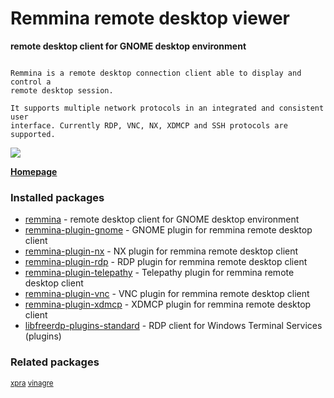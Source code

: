 # Remmina remote desktop viewer

__remote desktop client for GNOME desktop environment__

```

Remmina is a remote desktop connection client able to display and control a
remote desktop session.

It supports multiple network protocols in an integrated and consistent user
interface. Currently RDP, VNC, NX, XDMCP and SSH protocols are supported.

```

[![](https://screenshots.debian.net/thumbnail/remmina/)](https://screenshots.debian.net/screenshot/remmina/)


 **[Homepage](http://www.remmina.org/)**

### Installed packages

* [remmina](https://packages.debian.org/stretch/remmina) - remote desktop client for GNOME desktop environment
* [remmina-plugin-gnome](https://packages.debian.org/stretch/remmina-plugin-gnome) - GNOME plugin for remmina remote desktop client
* [remmina-plugin-nx](https://packages.debian.org/stretch/remmina-plugin-nx) - NX plugin for remmina remote desktop client
* [remmina-plugin-rdp](https://packages.debian.org/stretch/remmina-plugin-rdp) - RDP plugin for remmina remote desktop client
* [remmina-plugin-telepathy](https://packages.debian.org/stretch/remmina-plugin-telepathy) - Telepathy plugin for remmina remote desktop client
* [remmina-plugin-vnc](https://packages.debian.org/stretch/remmina-plugin-vnc) - VNC plugin for remmina remote desktop client
* [remmina-plugin-xdmcp](https://packages.debian.org/stretch/remmina-plugin-xdmcp) - XDMCP plugin for remmina remote desktop client
* [libfreerdp-plugins-standard](https://packages.debian.org/stretch/libfreerdp-plugins-standard) - RDP client for Windows Terminal Services (plugins)

### Related packages

<sub> [xpra](https://packages.debian.org/stretch/xpra) [vinagre](https://packages.debian.org/stretch/vinagre)  </sub>
